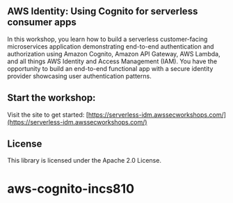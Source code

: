 ## AWS Identity: Using Cognito for serverless consumer apps

In this workshop, you learn how to build a serverless customer-facing microservices application demonstrating end-to-end authentication and authorization using Amazon Cognito, Amazon API Gateway, AWS Lambda, and all things AWS Identity and Access Management (IAM). You have the opportunity to build an end-to-end functional app with a secure identity provider showcasing user authentication patterns.

## Start the workshop:

Visit the site to get started: [https://serverless-idm.awssecworkshops.com/](https://serverless-idm.awssecworkshops.com/)

## License

This library is licensed under the Apache 2.0 License. 
# aws-cognito-incs810
